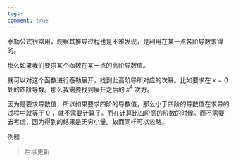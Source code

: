 ```yaml
---
tags: 
comment: true
---
```

泰勒公式很常用，观察其推导过程也是不难发现，是利用在某一点各阶导数求得的。

那么如果我们要求某个函数在某一点的高阶导数值。

就可以对这个函数进行泰勒展开，找到此高阶导所对应的次幂。比如要求在 $x=0$ 处的四阶导数。那么我需要找到展开之后的 $x^{4}$ 次方。

因为是要求导数值，所以如果要求四阶的导数值，那么小于四阶的导数值在求导的过程中就等于 $0$ ，就不需要计算了。而在计算比四阶高的阶数的时候。而不需要去考虑，因为得到的结果是无穷小量。故而同样可以忽略。

例题：

> 后续更新




